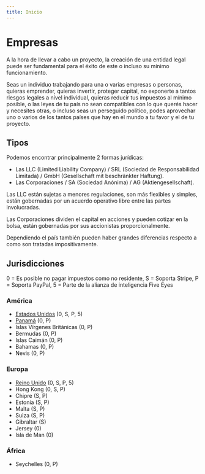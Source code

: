 ```yaml
---
title: Inicio
---
```


# Empresas

A la hora de llevar a cabo un proyecto, la creación de una entidad legal puede ser fundamental para el éxito de este o incluso su mínimo funcionamiento.

Seas un individuo trabajando para una o varias empresas o personas, quieras emprender, quieras invertir, proteger capital, no exponerte a tantos riesgos legales a nivel individual, quieras reducir tus impuestos al mínimo posible, o las leyes de tu país no sean compatibles con lo que querés hacer y necesites otras, o incluso seas un perseguido político, podes aprovechar uno o varios de los tantos países que hay en el mundo a tu favor y el de tu proyecto.

## Tipos

Podemos encontrar principalmente 2 formas jurídicas:

- Las LLC (Limited Liability Company) / SRL (Sociedad de Responsabilidad Limitada) / GmbH (Gesellschaft mit beschränkter Haftung).
- Las Corporaciones / SA (Sociedad Anónima) / AG (Aktiengesellschaft).

Las LLC están sujetas a menores regulaciones, son más flexibles y simples, están gobernadas por un acuerdo operativo libre entre las partes involucradas.

Las Corporaciones dividen el capital en acciones y pueden cotizar en la bolsa, están gobernadas por sus accionistas proporcionalmente.

Dependiendo el país también pueden haber grandes diferencias respecto a como son tratadas impositivamente.

## Jurisdicciones

0 = Es posible no pagar impuestos como no residente, S = Soporta Stripe, P = Soporta PayPal, 5 = Parte de la alianza de inteligencia Five Eyes

### América

- [Estados Unidos](eeuu/) (0, S, P, 5)
- [Panamá](panama/) (0, P)
- Islas Vírgenes Británicas (0, P)
- Bermudas (0, P)
- Islas Caimán (0, P)
- Bahamas (0, P)
- Nevis (0, P)

### Europa

- [Reino Unido](uk/) (0, S, P, 5)
- Hong Kong (0, S, P)
- Chipre (S, P)
- Estonia (S, P)
- Malta (S, P)
- Suiza (S, P)
- Gibraltar (S)
- Jersey (0)
- Isla de Man (0)

### África

- Seychelles (0, P)
